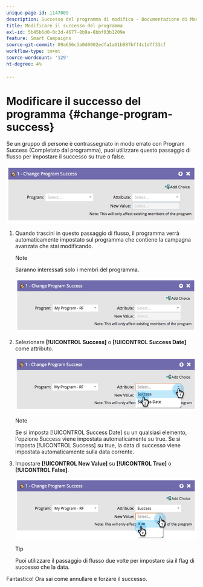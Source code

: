 ```yaml
---
unique-page-id: 1147009
description: Successo del programma di modifica - Documentazione di Marketo - Documentazione del prodotto
title: Modificare il successo del programma
exl-id: 5b45b6d0-0c3d-4677-8b9a-8bbf03b1209e
feature: Smart Campaigns
source-git-commit: 09a656c3a0d0002edfa1a61b987bff4c1dff33cf
workflow-type: tm+mt
source-wordcount: '129'
ht-degree: 4%

---
```


# Modificare il successo del programma {#change-program-success}

Se un gruppo di persone è contrassegnato in modo errato con Program Success (Completato dal programma), puoi utilizzare questo passaggio di flusso per impostare il successo su true o false.

![](assets/change-program-success-1.png)

1. Quando trascini in questo passaggio di flusso, il programma verrà automaticamente impostato sul programma che contiene la campagna avanzata che stai modificando.

   >[!NOTE]
   >
   >Saranno interessati solo i membri del programma.

   ![](assets/change-program-success-2.png)

1. Selezionare **[!UICONTROL Success]** o **[!UICONTROL Success Date]** come attributo.

   ![](assets/change-program-success-3.png)

   >[!NOTE]
   >
   >Se si imposta [!UICONTROL Success Date] su un qualsiasi elemento, l&#39;opzione Success viene impostata automaticamente su true. Se si imposta [!UICONTROL Success] su true, la data di successo viene impostata automaticamente sulla data corrente.

1. Impostare **[!UICONTROL New Value]** su **[!UICONTROL True]** o **[!UICONTROL False]**.

   ![](assets/change-program-success-4.png)

   >[!TIP]
   >
   >Puoi utilizzare il passaggio di flusso due volte per impostare sia il flag di successo che la data.

Fantastico! Ora sai come annullare e forzare il successo.
